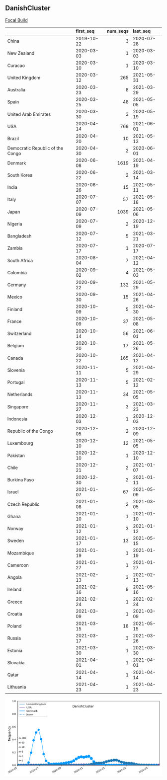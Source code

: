 

## DanishCluster
[Focal Build](https://nextstrain.org/groups/neherlab/ncov/DanishCluster?f_country=Denmark)

|                                  | first_seq   |   num_seqs | last_seq   |
|:---------------------------------|:------------|-----------:|:-----------|
| China                            | 2019-10-22  |          3 | 2020-07-28 |
| New Zealand                      | 2020-03-03  |          1 | 2020-03-03 |
| Curacao                          | 2020-03-10  |          1 | 2020-03-10 |
| United Kingdom                   | 2020-03-12  |        265 | 2021-05-31 |
| Australia                        | 2020-03-23  |          8 | 2021-03-29 |
| Spain                            | 2020-03-25  |         48 | 2021-05-05 |
| United Arab Emirates             | 2020-03-30  |          3 | 2020-05-19 |
| USA                              | 2020-04-14  |        769 | 2021-06-01 |
| Brazil                           | 2020-04-20  |         10 | 2021-05-13 |
| Democratic Republic of the Congo | 2020-04-30  |          2 | 2020-06-01 |
| Denmark                          | 2020-06-08  |       1619 | 2021-04-19 |
| South Korea                      | 2020-06-22  |          2 | 2021-03-14 |
| India                            | 2020-06-26  |         15 | 2021-05-11 |
| Italy                            | 2020-07-07  |         57 | 2021-05-18 |
| Japan                            | 2020-07-09  |       1039 | 2021-05-06 |
| Nigeria                          | 2020-07-09  |          2 | 2020-12-19 |
| Bangladesh                       | 2020-07-12  |          5 | 2021-03-21 |
| Zambia                           | 2020-07-17  |          1 | 2020-07-17 |
| South Africa                     | 2020-08-04  |          7 | 2021-04-12 |
| Colombia                         | 2020-09-02  |          4 | 2021-05-03 |
| Germany                          | 2020-09-22  |        132 | 2021-05-29 |
| Mexico                           | 2020-09-30  |         15 | 2021-04-26 |
| Finland                          | 2020-10-09  |          5 | 2021-04-30 |
| France                           | 2020-10-09  |         37 | 2021-05-08 |
| Switzerland                      | 2020-10-14  |         56 | 2021-06-01 |
| Belgium                          | 2020-10-20  |         17 | 2021-05-26 |
| Canada                           | 2020-10-22  |        165 | 2021-04-12 |
| Slovenia                         | 2020-11-11  |          5 | 2021-04-29 |
| Portugal                         | 2020-11-13  |          5 | 2021-02-12 |
| Netherlands                      | 2020-11-13  |         34 | 2021-05-05 |
| Singapore                        | 2020-11-27  |          3 | 2021-03-23 |
| Indonesia                        | 2020-12-03  |          1 | 2020-12-03 |
| Republic of the Congo            | 2020-12-05  |          2 | 2020-12-09 |
| Luxembourg                       | 2020-12-10  |         12 | 2021-05-05 |
| Pakistan                         | 2020-12-10  |          1 | 2020-12-10 |
| Chile                            | 2020-12-21  |          2 | 2021-01-07 |
| Burkina Faso                     | 2020-12-30  |          2 | 2021-01-11 |
| Israel                           | 2021-01-07  |         67 | 2021-05-09 |
| Czech Republic                   | 2021-01-08  |          2 | 2021-03-05 |
| Ghana                            | 2021-01-10  |          1 | 2021-01-10 |
| Norway                           | 2021-01-12  |          3 | 2021-01-12 |
| Sweden                           | 2021-01-17  |         13 | 2021-05-15 |
| Mozambique                       | 2021-01-19  |          1 | 2021-01-19 |
| Cameroon                         | 2021-01-27  |          1 | 2021-01-27 |
| Angola                           | 2021-02-13  |          3 | 2021-02-13 |
| Ireland                          | 2021-02-16  |          9 | 2021-05-16 |
| Greece                           | 2021-02-24  |          1 | 2021-02-24 |
| Croatia                          | 2021-03-09  |          1 | 2021-03-09 |
| Poland                           | 2021-03-15  |         18 | 2021-05-15 |
| Russia                           | 2021-03-17  |          3 | 2021-03-26 |
| Estonia                          | 2021-03-30  |          1 | 2021-03-30 |
| Slovakia                         | 2021-04-01  |          1 | 2021-04-01 |
| Qatar                            | 2021-04-14  |          1 | 2021-04-14 |
| Lithuania                        | 2021-04-23  |          1 | 2021-04-23 |

![Overall trends DanishCluster](/overall_trends_figures/overall_trends_DanishCluster.png)